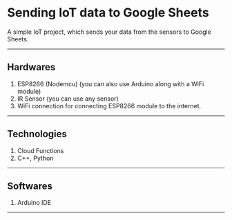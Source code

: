 # Sending IoT data to Google Sheets

A simple IoT project, which sends your data from the sensors to Google Sheets.

----

## Hardwares

1. ESP8266 (Nodemcu) (you can also use Arduino along with a WiFi module)
2. IR Sensor (you can use any sensor)
3. WiFi connection for connecting ESP8266 module to the internet.

----

## Technologies

1. Cloud Functions
2. C++, Python

----

## Softwares

1. Arduino IDE

---
